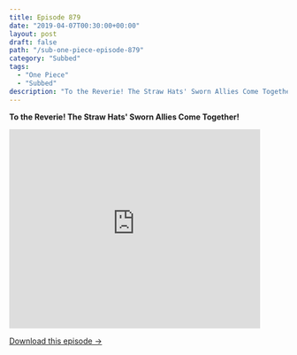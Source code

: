 ```yaml
---
title: Episode 879
date: "2019-04-07T00:30:00+00:00"
layout: post
draft: false
path: "/sub-one-piece-episode-879"
category: "Subbed"
tags:
  - "One Piece"
  - "Subbed"
description: "To the Reverie! The Straw Hats' Sworn Allies Come Together!"
---
```


**To the Reverie! The Straw Hats' Sworn Allies Come Together!**

<iframe width="640" height="360" src="https://www.rapidvideo.com/e/G6FRPHF24Z" frameborder="0" marginwidth=0 marginheight=0 scrolling=no allowfullscreen style="max-width:90%;"></iframe>

<a href="http://ouo.io/qs/eCodkFEQ?s=https://www.rapidvideo.com/d/G6FRPHF24Z" class="styled_a">Download this episode →</a>

